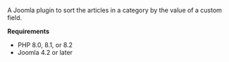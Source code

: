A Joomla plugin to sort the articles in a category by the value of a custom field.

**Requirements**
* PHP 8.0, 8.1, or 8.2
* Joomla 4.2 or later
